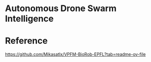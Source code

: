 # Autonomous Drone Swarm Intelligence

# Reference

https://github.com/Mikasatlx/VPFM-BioRob-EPFL?tab=readme-ov-file
